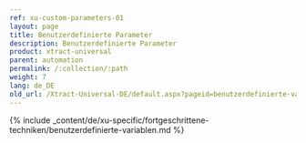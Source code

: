 ```yaml
---
ref: xu-custom-parameters-01
layout: page
title: Benutzerdefinierte Parameter
description: Benutzerdefinierte Parameter
product: xtract-universal
parent: automation
permalink: /:collection/:path
weight: 7
lang: de_DE
old_url: /Xtract-Universal-DE/default.aspx?pageid=benutzerdefinierte-variablen
---
```

{% include _content/de/xu-specific/fortgeschrittene-techniken/benutzerdefinierte-variablen.md %}
